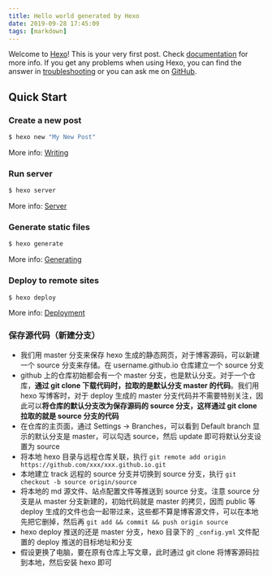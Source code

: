 ```yaml
---
title: Hello world generated by Hexo
date: 2019-09-28 17:45:09
tags: [markdown]
---
```

Welcome to [Hexo](https://hexo.io/)! This is your very first post. Check [documentation](https://hexo.io/docs/) for more info. If you get any problems when using Hexo, you can find the answer in [troubleshooting](https://hexo.io/docs/troubleshooting.html) or you can ask me on [GitHub](https://github.com/hexojs/hexo/issues).

## Quick Start

### Create a new post

``` bash
$ hexo new "My New Post"
```

More info: [Writing](https://hexo.io/docs/writing.html)

### Run server

``` bash
$ hexo server
```

More info: [Server](https://hexo.io/docs/server.html)

### Generate static files

``` bash
$ hexo generate
```

More info: [Generating](https://hexo.io/docs/generating.html)

### Deploy to remote sites

``` bash
$ hexo deploy
```

More info: [Deployment](https://hexo.io/docs/deployment.html)

###  保存源代码（新建分支）
- 我们用 master 分支来保存 hexo 生成的静态网页，对于博客源码，可以新建一个 source 分支来存储。在 username.github.io 仓库建立一个 source 分支
- github 上的仓库初始都会有一个 master 分支，也是默认分支。对于一个仓库，**通过 git clone 下载代码时，拉取的是默认分支 master 的代码**。我们用 hexo 写博客时，对于 deploy 生成的 master 分支代码并不需要特别关注，因此可以**将仓库的默认分支改为保存源码的 source 分支，这样通过 git clone 拉取的就是 source 分支的代码**
- 在仓库的主页面，通过 Settings -> Branches，可以看到 Default branch 显示的默认分支是 master，可以勾选 source，然后 update 即可将默认分支设置为 source
- 将本地 hexo 目录与远程仓库关联，执行 `git remote add origin https://github.com/xxx/xxx.github.io.git`
- 本地建立 track 远程的 source 分支并切换到 source 分支，执行 `git checkout -b source origin/source`
- 将本地的 md 源文件、站点配置文件等推送到 source 分支。注意 source 分支是从 master 分支新建的，初始代码就是 master 的拷贝，因而 public 等 deploy 生成的文件也会一起带过来，这些都不算是博客源文件，可以在本地先把它删掉，然后再 `git add && commit && push origin source`
- hexo deploy 推送的还是 master 分支，hexo 目录下的 `_config.yml` 文件配置的 deploy 推送的目标地址和分支
- 假设更换了电脑，要在原有仓库上写文章，此时通过 git clone 将博客源码拉到本地，然后安装 hexo 即可
